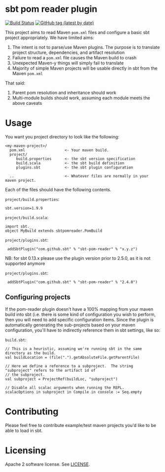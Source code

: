 # sbt pom reader plugin

[![Build Status](https://github.com/sbt/sbt-pom-reader/actions/workflows/ci.yml/badge.svg)](https://github.com/sbt/sbt-pom-reader/actions)
[![GitHub tag (latest by date)](https://img.shields.io/github/v/tag/sbt/sbt-pom-reader)](https://github.com/sbt/sbt-pom-reader/tags)

This project aims to read Maven `pom.xml` files and configure a basic sbt project appropriately.  We have limited aims:

1. The intent is not to parse/use Maven plugins. The purpose is to translate project structure, dependencies, and artifact resolution
2. Failure to read a `pom.xml` file causes the Maven build to crash
3. Unexpected Maven-y things will simply fail to translate
4. Majority of simple Maven projects will be usable directly in sbt from the Maven `pom.xml`

That said:

1. Parent pom resolution and inheritance should work
2. Multi-module builds should work, assuming each module meets the above caveats


# Usage

You want you project directory to look like the following:

```
<my-maven-project>/
  pom.xml                  <- Your maven build.
  project/
     build.properties      <- the sbt version specification
     build.scala           <- the sbt build definition
     plugins.sbt           <- the sbt plugin configuration

  ..                       <- Whatever files are normally in your maven project.

```

Each of the files should have the following contents.

`project/build.properties`:

    sbt.version=1.9.9

`project/build.scala`:

    import sbt._
    object MyBuild extends sbtpomreader.PomBuild

`project/plugins.sbt`:

     addSbtPlugin("com.github.sbt" % "sbt-pom-reader" % "x.y.z")

NB: for sbt 0.13.x please use the plugin version prior to 2.5.0, as it is not supported anymore

`project/plugins.sbt`:

     addSbtPlugin("com.github.sbt" % "sbt-pom-reader" % "2.4.0")

## Configuring projects

If the pom-reader plugin doesn't have a 100% mapping from your maven build into sbt (i.e. there is some kind 
of configuration you wish to perform, then you will need to add specific configuration items.  Since the
plugin is automatically generating the sub-projects based on your maven configuration, you'll have to
indirectly reference them in sbt settings, like so:

`build.sbt`:
```
// This is a heuristic, assuming we're running sbt in the same directory as the build.
val buildLocation = (file(".").getAbsoluteFile.getParentFile)

// Here we define a reference to a subproject.  The string "subproject" refers to the artifact id of
// the subproject.
val subproject = ProjectRef(buildLoc, "subproject")

// Disable all scalac arguments when running the REPL.
scalacOptions in subproject in Compile in console := Seq.empty
```

# Contributing

Please feel free to contribute example/test maven projects you'd like to be able to load in sbt.  


# Licensing

Apache 2 software license.  See [LICENSE](LICENSE).


